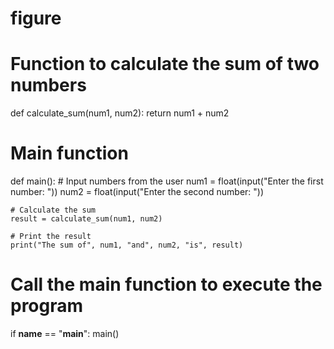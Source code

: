 # figure
# Function to calculate the sum of two numbers
def calculate_sum(num1, num2):
    return num1 + num2

# Main function
def main():
    # Input numbers from the user
    num1 = float(input("Enter the first number: "))
    num2 = float(input("Enter the second number: "))
    
    # Calculate the sum
    result = calculate_sum(num1, num2)
    
    # Print the result
    print("The sum of", num1, "and", num2, "is", result)

# Call the main function to execute the program
if __name__ == "__main__":
    main()
